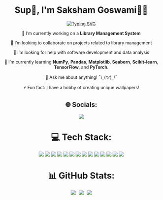 <h1 align="center">Sup👋, I'm Saksham Goswami👨‍💻</h1>
<p align="center">
  <a href="https://git.io/typing-svg">
    <img src="https://readme-typing-svg.herokuapp.com?font=Fira+Code&pause=1000&center=true&vCenter=true&width=435&lines=New+code+fills+the+screen%2C;Each+bug+brings+a+lesson." alt="Typing SVG" />
  </a>
</p>

<p align="center">🔭 I’m currently working on a <strong>Library Management System</strong></p>  
<p align="center">👯 I’m looking to collaborate on projects related to library management</p>  
<p align="center">🤝 I’m looking for help with software development and data analysis</p>  
<p align="center">🌱 I’m currently learning <strong>NumPy</strong>, <strong>Pandas</strong>, <strong>Matplotlib</strong>, <strong>Seaborn</strong>, <strong>Scikit-learn</strong>, <strong>TensorFlow</strong>, and <strong>PyTorch</strong>.</p>  
<p align="center">💬 Ask me about anything! ¯\_(ツ)_/¯</p>  
<p align="center">⚡ Fun fact: I have a hobby of creating unique wallpapers!</p>

<h2 align="center">🌐 Socials:</h2>
<p align="center">
  <a href="https://linkedin.com/in/sakshamgoswami">
    <img src="https://img.shields.io/badge/LinkedIn-%230077B5.svg?logo=linkedin&logoColor=white">
  </a>
</p>

<h1 align="center">💻 Tech Stack:</h1>
<p align="center">
  <img src="https://img.shields.io/badge/mysql-4479A1.svg?style=for-the-badge&logo=mysql&logoColor=white">
  <img src="https://img.shields.io/badge/sqlite-%2307405e.svg?style=for-the-badge&logo=sqlite&logoColor=white">
  <img src="https://img.shields.io/badge/java-%23ED8B00.svg?style=for-the-badge&logo=openjdk&logoColor=white">
  <img src="https://img.shields.io/badge/javascript-%23323330.svg?style=for-the-badge&logo=javascript&logoColor=%23F7DF1E">
  <img src="https://img.shields.io/badge/python-3670A0?style=for-the-badge&logo=python&logoColor=ffdd54">
  <img src="https://img.shields.io/badge/adobe-%23FF0000.svg?style=for-the-badge&logo=adobe&logoColor=white">
  <img src="https://img.shields.io/badge/adobe%20illustrator-%23FF9A00.svg?style=for-the-badge&logo=adobe%20illustrator&logoColor=white">
  <img src="https://img.shields.io/badge/Adobe%20Premiere%20Pro-9999FF.svg?style=for-the-badge&logo=Adobe%20Premiere%20Pro&logoColor=white">
  <img src="https://img.shields.io/badge/Adobe%20XD-470137?style=for-the-badge&logo=Adobe%20XD&logoColor=#FF61F6">
  <img src="https://img.shields.io/badge/Adobe%20Lightroom%20Classic-31A8FF.svg?style=for-the-badge&logo=Adobe%20Lightroom%20Classic&logoColor=white">
  <img src="https://img.shields.io/badge/adobe%20photoshop-%2331A8FF.svg?style=for-the-badge&logo=adobe%20photoshop&logoColor=white">
  <img src="https://img.shields.io/badge/github-%23121011.svg?style=for-the-badge&logo=github&logoColor=white">
  <img src="https://img.shields.io/badge/Canva-%2300C4CC.svg?style=for-the-badge&logo=Canva&logoColor=white">
  <img src="https://img.shields.io/badge/bootstrap-%238511FA.svg?style=for-the-badge&logo=bootstrap&logoColor=white">
</p>

<h1 align="center">📊 GitHub Stats:</h1>
<p align="center" style="display: flex; justify-content: center; gap: 10px;">
  <img src="https://github-readme-stats.vercel.app/api?username=saksham375&theme=radical&hide_border=true&include_all_commits=false&count_private=false">
  <img src="https://github-readme-streak-stats.herokuapp.com/?user=saksham375&theme=radical&hide_border=true">
  <img src="https://github-readme-stats.vercel.app/api/top-langs/?username=saksham375&theme=radical&hide_border=true&include_all_commits=false&count_private=false&layout=compact">
</p>
